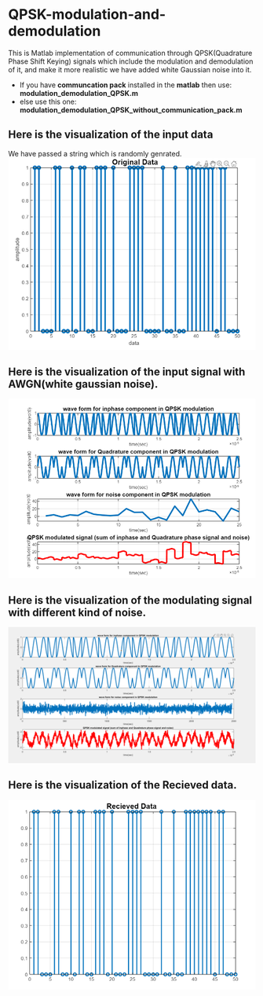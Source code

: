# QPSK-modulation-and-demodulation
This is Matlab implementation of communication through QPSK(Quadrature  Phase Shift Keying) signals which include the modulation and demodulation of it, and make it more realistic we have added white Gaussian noise into it.

- If you have **communcation pack** installed in the **matlab** then use: **modulation_demodulation_QPSK.m**
- else use this one: **modulation_demodulation_QPSK_without_communication_pack.m**

## Here is the visualization of the input data
We have passed a string which is randomly genrated.
![](final_result_of_input_data.png)

## Here is the visualization of the input signal with AWGN(white gaussian noise).
![](final_result_of_modulating_signal.png)


## Here is the visualization of the modulating signal with different kind of noise.
![](wave_form_of_modulating_signal_with_theoritical_gaussian_noise.png)

## Here is the visualization of the Recieved data.
![](final_result_of_output_data.png)

